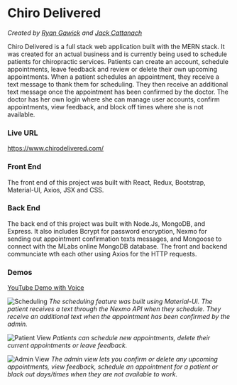 # Chiro Delivered
*Created by [Ryan Gawick](https://github.com/rgawick) and [Jack Cattanach](https://github.com/jcattanach)*

Chiro Delivered is a full stack web application built with the MERN stack.  It was created for an actual business and is currently being used to schedule patients for chiropractic services. Patients can create an account, schedule appointments, leave feedback and review or delete their own upcoming appointments. When a patient schedules an appointment, they receive a text message to thank them for scheduling. They then receive an additional text message once the appointment has been confirmed by the doctor. The doctor has her own login where she can manage user accounts, confirm appointments, view feedback, and block off times where she is not available. 

### Live URL ###

https://www.chirodelivered.com/

### Front End ###

The front end of this project was built with React, Redux, Bootstrap, Material-UI, Axios, JSX and CSS.

### Back End ###

The back end of this project was built with Node.Js, MongoDB, and Express. It also includes Bcrypt for password encryption, Nexmo for sending out appointment confirmation texts messages, and Mongoose to connect with the MLabs online MongoDB database. The front and backend communciate wth each other using Axios for the HTTP requests.

### Demos ###

[YouTube Demo with Voice](https://www.youtube.com/watch?v=h9EsCUsr2V4)
 
![Scheduling](https://github.com/rgawick/chiro_delivered/blob/master/scheduling.gif) 
*The scheduling feature was built using Material-Ui. The patient receives a text through the Nexmo API when they schedule. They receive an additional text when the appointment has been confirmed by the admin.* 


![Patient View](https://github.com/rgawick/chiro_delivered/blob/master/patient_view.gif)
*Patients can schedule new appointments, delete their current appointments or leave feedback.*


![Admin View](https://github.com/rgawick/chiro_delivered/blob/master/admin_view.gif)
*The admin view lets you confirm or delete any upcoming appointments, view feedback, schedule an appointment for a patient or black out days/times when they are not available to work.*
